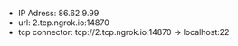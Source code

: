 

- IP Adress: 86.62.9.99
- url: 2.tcp.ngrok.io:14870
- tcp connector: tcp://2.tcp.ngrok.io:14870 -> localhost:22